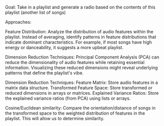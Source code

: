 Goal: Take in a playlist and generate a radio based on the contents of this playlist (another list of songs)

Approaches:

  Feature Distribution: Analyze the distribution of audio features within the playlist. Instead of averaging, identify patterns in feature distributions that indicate dominant characteristics. For example, if most songs have high energy or danceability, it suggests a more upbeat playlist.

  Dimension Reduction Techniques: Principal Component Analysis (PCA) can reduce the dimensionality of audio features while retaining essential information. Visualizing these reduced dimensions might reveal underlying patterns that define the playlist's vibe.

  Dimension Reduction Techniques:
    Feature Matrix: Store audio features in a matrix data structure.
    Transformed Feature Space: Store transformed or reduced dimensions in arrays or matrices.
    Explained Variance Ratios: Store the explained variance ratios (from PCA) using lists or arrays.
  
  Cosine/Euclidean similarity:
    Compare the orientation/distance of songs in the transformed space to the weighted distribution of features in the playlist. This will allow us to determine similarity.
